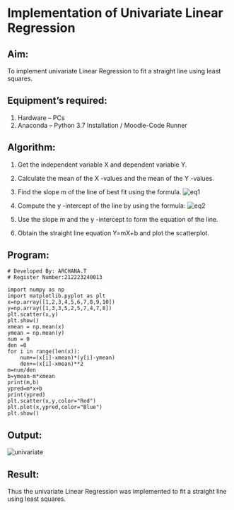 # Implementation of Univariate Linear Regression
## Aim:
To implement univariate Linear Regression to fit a straight line using least squares.
## Equipment’s required:
1.	Hardware – PCs
2.	Anaconda – Python 3.7 Installation / Moodle-Code Runner
## Algorithm:
1.	Get the independent variable X and dependent variable Y.
2.	Calculate the mean of the X -values and the mean of the Y -values.
3.	Find the slope m of the line of best fit using the formula.
![eq1](https://github.com/ARCHANAT1305/Univariate-Linear-Regression/assets/145975189/bee07064-c790-495e-aefa-abed3e1b0031)

4.	Compute the y -intercept of the line by using the formula:
![eq2](https://github.com/ARCHANAT1305/Univariate-Linear-Regression/assets/145975189/f76eba3e-83ee-475c-ad8c-7bae65b9369e)
  
5.	Use the slope m and the y -intercept to form the equation of the line.
6.	Obtain the straight line equation Y=mX+b and plot the scatterplot.
## Program:
```
# Developed By: ARCHANA.T
# Register Number:212223240013

import numpy as np
import matplotlib.pyplot as plt
x=np.array([1,2,3,4,5,6,7,8,9,10])
y=np.array([1,3,3,5,2,5,7,4,7,8])
plt.scatter(x,y)
plt.show()
xmean = np.mean(x)
ymean = np.mean(y)
num = 0
den =0
for i in range(len(x)):
    num+=(x[i]-xmean)*(y[i]-ymean)
    den+=(x[i]-xmean)**2
m=num/den
b=ymean-m*xmean
print(m,b)
ypred=m*x+b
print(ypred)
plt.scatter(x,y,color="Red")
plt.plot(x,ypred,color="Blue")
plt.show()
```

## Output:
![univariate](https://github.com/ARCHANAT1305/Univariate-Linear-Regression/assets/145975189/8972ec45-fe8e-4e9b-855d-d328a5354c97)

## Result:
Thus the univariate Linear Regression was implemented to fit a straight line using least squares.
